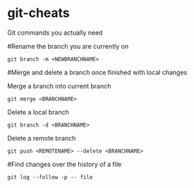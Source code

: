 # git-cheats
Git  commands you actually need

#Rename the branch you are currently on
```
git branch -m <NEWBRANCHNAME> 
```
#Merge and delete a branch once finished with local changes

 Merge a branch into current branch

```
git merge <BRANCHNAME>
```
Delete a local branch
```
git branch -d <BRANCHNAME>
```
Delete a remote branch
```
git push <REMOTENAME> --delete <BRANCHNAME>
```
#Find changes over the history of a file
```
git log --follow -p -- file
```
